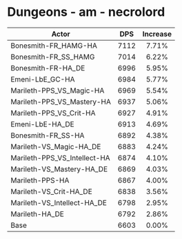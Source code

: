 # Dungeons - am - necrolord
| Actor | DPS | Increase |
|---|:---:|:---:|
|Bonesmith-FR_HAMG-HA|7112|7.71%|
|Bonesmith-FR_SS_HAMG|7014|6.22%|
|Bonesmith-FR-HA_DE|6996|5.95%|
|Emeni-LbE_GC-HA|6984|5.77%|
|Marileth-PPS_VS_Magic-HA|6969|5.54%|
|Marileth-PPS_VS_Mastery-HA|6937|5.06%|
|Marileth-PPS_VS_Crit-HA|6927|4.91%|
|Emeni-LbE-HA_DE|6913|4.69%|
|Bonesmith-FR_SS-HA|6892|4.38%|
|Marileth-VS_Magic-HA_DE|6883|4.24%|
|Marileth-PPS_VS_Intellect-HA|6874|4.10%|
|Marileth-VS_Mastery-HA_DE|6869|4.03%|
|Marileth-PPS-HA|6867|4.00%|
|Marileth-VS_Crit-HA_DE|6838|3.56%|
|Marileth-VS_Intellect-HA_DE|6798|2.95%|
|Marileth-HA_DE|6792|2.86%|
|Base|6603|0.00%|
